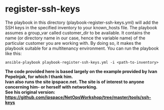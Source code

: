 # register-ssh-keys
The playbook in this directory (playbook-register-ssh-keys.yml) will add the SSH keys in the specified inventory to your known_hosts file.
The playbook assumes a group_var called customer_dir to be available. It contains the name (or directory name in our case, hence the variable name) of the particular customer you are working with. By doing so, it makes the playbook suitable for a multitenancy environment.
You can run the playbook like this:
```
ansible-playbook playbook-register-ssh-keys.yml -i <path-to-inventory>
```
**The code provided here is based largely on the example provided by Ivan Pepelnjak, for which I thank him.**  
**Ivan also runs the site ipspace.net. The site is of interest to anyone concerning him- or herself with networking.**  
**See his original version: https://github.com/ipspace/NetOpsWorkshop/tree/master/tools/ssh-keys**
